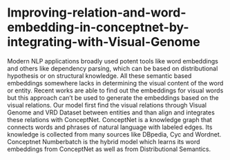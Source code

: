 # Improving-relation-and-word-embedding-in-conceptnet-by-integrating-with-Visual-Genome

Modern NLP applications broadly used potent tools like word embeddings and others like dependency parsing, which can be based on distributional hypothesis or on structural knowledge. All these semantic based embeddings somewhere lacks in determining the visual content of the word or entity. Recent works are able to find out the embeddings for visual words but this approach can’t be used to generate the embeddings based on the visual relations. Our model first find the visual relations through Visual Genome and VRD Dataset between entities and than align and integrates these relations with ConceptNet. ConceptNet is a knowledge graph that connects words and phrases of natural language with labeled edges. Its knowledge is collected from many sources like DBpedia, Cyc and Wordnet. Conceptnet Numberbatch is the hybrid model which learns its word embeddings from ConceptNet as well as from Distributional Semantics.
